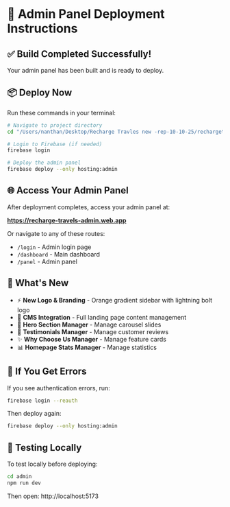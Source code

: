 # 🚀 Admin Panel Deployment Instructions

## ✅ Build Completed Successfully!

Your admin panel has been built and is ready to deploy.

## 📦 Deploy Now

Run these commands in your terminal:

```bash
# Navigate to project directory
cd "/Users/nanthan/Desktop/Recharge Travles new -rep-10-10-25/rechargetravels-sri-lankashalli-create-in-github-main"

# Login to Firebase (if needed)
firebase login

# Deploy the admin panel
firebase deploy --only hosting:admin
```

## 🌐 Access Your Admin Panel

After deployment completes, access your admin panel at:

**https://recharge-travels-admin.web.app**

Or navigate to any of these routes:
- `/login` - Admin login page
- `/dashboard` - Main dashboard
- `/panel` - Admin panel

## 🎨 What's New

- ⚡ **New Logo & Branding** - Orange gradient sidebar with lightning bolt logo
- 🎯 **CMS Integration** - Full landing page content management
- 📝 **Hero Section Manager** - Manage carousel slides
- 💬 **Testimonials Manager** - Manage customer reviews
- ✨ **Why Choose Us Manager** - Manage feature cards
- 📊 **Homepage Stats Manager** - Manage statistics

## 🔧 If You Get Errors

If you see authentication errors, run:

```bash
firebase login --reauth
```

Then deploy again:

```bash
firebase deploy --only hosting:admin
```

## 📱 Testing Locally

To test locally before deploying:

```bash
cd admin
npm run dev
```

Then open: http://localhost:5173

